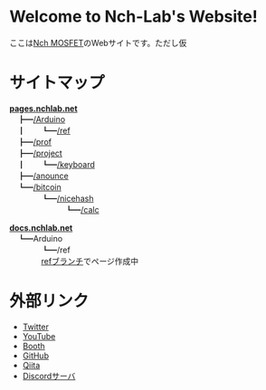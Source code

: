 # Welcome to Nch-Lab's Website!

ここは[Nch MOSFET](https://twitter.com/Nch_MOSFET)のWebサイトです。ただし仮

# サイトマップ

[**pages.nchlab.net**](https://pages.nchlab.net)  
　┣━[/Arduino](./Arduino)  
　┃　　┗━[/ref](./Arduino/ref)  
　┣━[/prof](./prof)  
　┣━[/project](./project)  
　┃　　┗━[/keyboard](./project/keyboard)  
　┣━[/anounce](./anounce)  
　┗━[/bitcoin](./bitcoin)  
　　　　┗━[/nicehash](./bitcoin/nicehash)  
　　　　　　　┗━[/calc](./bitcoin/nicehash/calc)  

[**docs.nchlab.net**](https://docs.nchlab.net)  
　┗━Arduino  
　　　　┗━/ref  
    　　　　[refブランチ](https://github.com/Nch-Lab/docs/tree/ref/Arduino/ref)でページ作成中

<!-- コピペ用 -->
<!--
┣ ┠ ┝ ├
┫ ┨ ┥ ┤ 
│ ┃
─ ━
┌ ┏ ┓ ┐
└ ┗ ┛ ┘
-->

# 外部リンク

- [Twitter](https://twitter.com/Nch_MOSFET)
- [YouTube](https://www.youtube.com/channel/UCHh3sU1-ILivTzyj8Z14X7w)
- [Booth](https://nch-mosfet.booth.pm/)
- [GitHub](https://github.com/Nch-MOSFET)
- [Qiita](https://qiita.com/Nch_MOSFET)
- [Discordサーバ](https://discord.gg/r3HeMB2B6a)
